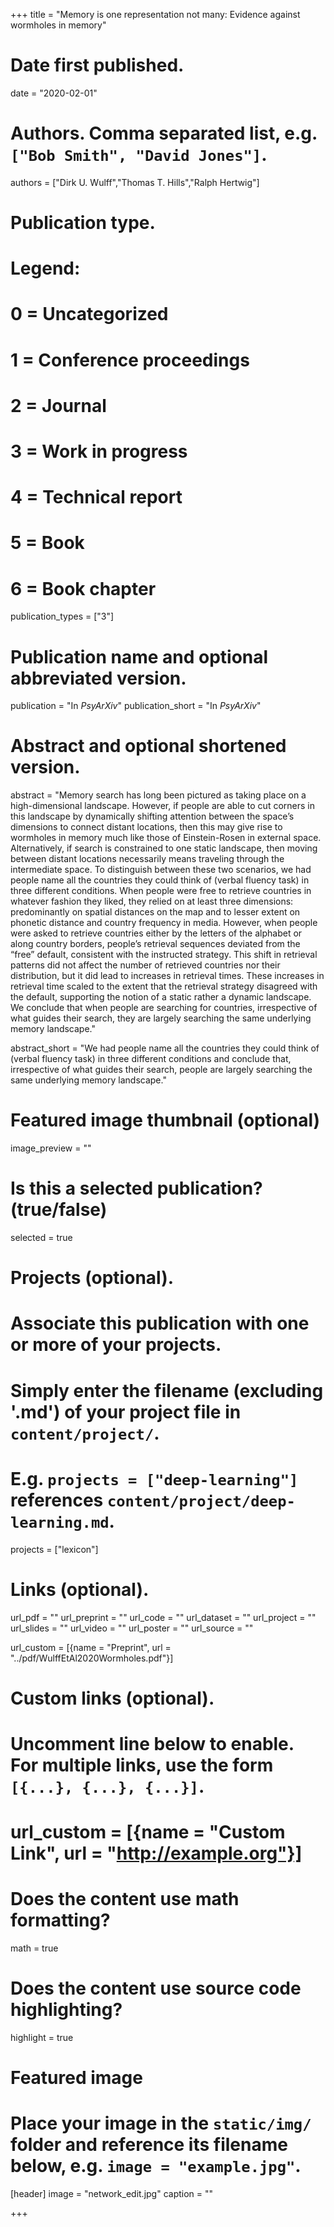 +++
title = "Memory is one representation not many: Evidence against wormholes in memory"

# Date first published.
date = "2020-02-01"

# Authors. Comma separated list, e.g. `["Bob Smith", "David Jones"]`.
authors = ["Dirk U. Wulff","Thomas T. Hills","Ralph Hertwig"]

# Publication type.
# Legend:
# 0 = Uncategorized
# 1 = Conference proceedings
# 2 = Journal
# 3 = Work in progress
# 4 = Technical report
# 5 = Book
# 6 = Book chapter
publication_types = ["3"]

# Publication name and optional abbreviated version.
publication = "In *PsyArXiv*"
publication_short = "In *PsyArXiv*"

# Abstract and optional shortened version.
abstract = "Memory search has long been pictured as taking place on a high-dimensional landscape. However, if people are able to cut corners in this landscape by dynamically shifting attention between the space’s dimensions to connect distant locations, then this may give rise to wormholes in memory much like those of Einstein-Rosen in external space. Alternatively, if search is constrained to one static landscape, then moving between distant locations necessarily means traveling through the intermediate space. To distinguish between these two scenarios, we had people name all the countries they could think of (verbal fluency task) in three different conditions. When people were free to retrieve countries in whatever fashion they liked, they relied on at least three dimensions: predominantly on spatial distances on the map and to lesser extent on phonetic distance and country frequency in media. However, when people were asked to retrieve countries either by the letters of the alphabet or along country borders, people’s retrieval sequences deviated from the “free” default, consistent with the instructed strategy. This shift in retrieval patterns did not affect the number of retrieved countries nor their distribution, but it did lead to increases in retrieval times. These increases in retrieval time scaled to the extent that the retrieval strategy disagreed with the default, supporting the notion of a static rather a dynamic landscape. We conclude that when people are searching for countries, irrespective of what guides their search, they are largely searching the same underlying memory landscape."

abstract_short = "We had people name all the countries they could think of (verbal fluency task) in three different conditions and conclude that, irrespective of what guides their search, people are largely searching the same underlying memory landscape."


# Featured image thumbnail (optional)
image_preview = ""

# Is this a selected publication? (true/false)
selected = true

# Projects (optional).
#   Associate this publication with one or more of your projects.
#   Simply enter the filename (excluding '.md') of your project file in `content/project/`.
#   E.g. `projects = ["deep-learning"]` references `content/project/deep-learning.md`.
projects = ["lexicon"]

# Links (optional).
url_pdf = ""
url_preprint = ""
url_code = ""
url_dataset = ""
url_project = ""
url_slides = ""
url_video = ""
url_poster = ""
url_source = ""

url_custom = [{name = "Preprint", url = "../pdf/WulffEtAl2020Wormholes.pdf"}]

# Custom links (optional).
#   Uncomment line below to enable. For multiple links, use the form `[{...}, {...}, {...}]`.
# url_custom = [{name = "Custom Link", url = "http://example.org"}]

# Does the content use math formatting?
math = true

# Does the content use source code highlighting?
highlight = true

# Featured image
# Place your image in the `static/img/` folder and reference its filename below, e.g. `image = "example.jpg"`.
[header]
image = "network_edit.jpg"
caption = ""

+++
